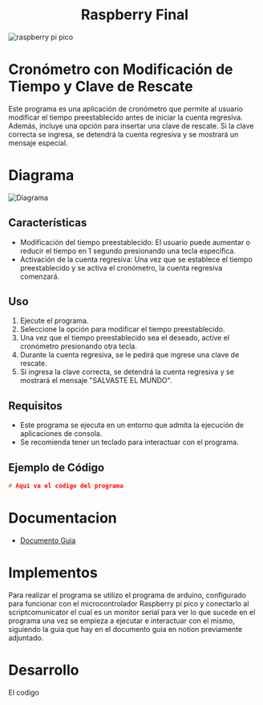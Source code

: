 <h1 align="center">Raspberry Final</h1>

![raspberry pi pico](https://github.com/vera-perez-upb/sfi-estudiantes-202310-Cristian171/assets/72422960/240579e4-f81e-494d-a8d8-cc9fdf89d539)
# Cronómetro con Modificación de Tiempo y Clave de Rescate

Este programa es una aplicación de cronómetro que permite al usuario modificar el tiempo preestablecido antes de iniciar la cuenta regresiva. Además, incluye una opción para insertar una clave de rescate. Si la clave correcta se ingresa, se detendrá la cuenta regresiva y se mostrará un mensaje especial.


# Diagrama

![Diagrama](file:///C:/Users/B09S112est/Downloads/WhatsApp%20Image%202024-03-06%20at%2008.22.55.jpeg)

## Características

- Modificación del tiempo preestablecido: El usuario puede aumentar o reducir el tiempo en 1 segundo presionando una tecla específica.
- Activación de la cuenta regresiva: Una vez que se establece el tiempo preestablecido y se activa el cronómetro, la cuenta regresiva comenzará.
  
## Uso

1. Ejecute el programa.
2. Seleccione la opción para modificar el tiempo preestablecido.
3. Una vez que el tiempo preestablecido sea el deseado, active el cronómetro presionando otra tecla.
4. Durante la cuenta regresiva, se le pedirá que ingrese una clave de rescate.
5. Si ingresa la clave correcta, se detendrá la cuenta regresiva y se mostrará el mensaje "SALVASTE EL MUNDO".

## Requisitos

- Este programa se ejecuta en un entorno que admita la ejecución de aplicaciones de consola.
- Se recomienda tener un teclado para interactuar con el programa.

## Ejemplo de Código

```c++
# Aquí va el código del programa
```

# Documentacion

- [Documento Guia](https://silk-motion-e7d.notion.site/Unidad-1-Software-para-sistemas-embebidos-86760026bfac4e339e649191eedab500)

# Implementos

Para realizar el programa se utilizo el programa de arduino, configurado para funcionar con el microcontrolador Raspberry pi pico y conectarlo al scriptcomunicator el cual es un monitor serial para ver lo que sucede en el programa una vez se empieza a ejecutar e interactuar con el mismo, siguiendo la guia que hay en el documento guia en notion previamente adjuntado.

# Desarrollo 

El codigo 

